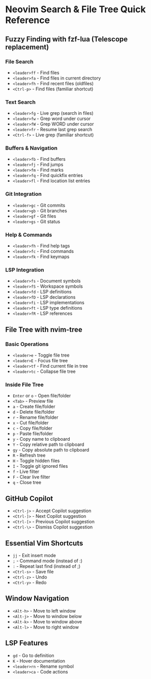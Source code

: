 # Neovim Search & File Tree Quick Reference

## Fuzzy Finding with fzf-lua (Telescope replacement)

### File Search
- `<leader>ff` - Find files
- `<leader>fa` - Find files in current directory
- `<leader>fh` - Find recent files (oldfiles)
- `<Ctrl-p>` - Find files (familiar shortcut)

### Text Search
- `<leader>fg` - Live grep (search in files)
- `<leader>fw` - Grep word under cursor
- `<leader>fW` - Grep WORD under cursor
- `<leader>fr` - Resume last grep search
- `<Ctrl-f>` - Live grep (familiar shortcut)

### Buffers & Navigation
- `<leader>fb` - Find buffers
- `<leader>fj` - Find jumps
- `<leader>fm` - Find marks
- `<leader>fq` - Find quickfix entries
- `<leader>fl` - Find location list entries

### Git Integration
- `<leader>gc` - Git commits
- `<leader>gb` - Git branches
- `<leader>gf` - Git files
- `<leader>gs` - Git status

### Help & Commands
- `<leader>fh` - Find help tags
- `<leader>fc` - Find commands
- `<leader>fk` - Find keymaps

### LSP Integration
- `<leader>fs` - Document symbols
- `<leader>fS` - Workspace symbols
- `<leader>fd` - LSP definitions
- `<leader>fD` - LSP declarations
- `<leader>fi` - LSP implementations
- `<leader>ft` - LSP type definitions
- `<leader>fR` - LSP references

## File Tree with nvim-tree

### Basic Operations
- `<leader>e` - Toggle file tree
- `<leader>E` - Focus file tree
- `<leader>tf` - Find current file in tree
- `<leader>tc` - Collapse file tree

### Inside File Tree
- `Enter` or `o` - Open file/folder
- `<Tab>` - Preview file
- `a` - Create file/folder
- `d` - Delete file/folder
- `r` - Rename file/folder
- `x` - Cut file/folder
- `c` - Copy file/folder
- `p` - Paste file/folder
- `y` - Copy name to clipboard
- `Y` - Copy relative path to clipboard
- `gy` - Copy absolute path to clipboard
- `R` - Refresh tree
- `H` - Toggle hidden files
- `I` - Toggle git ignored files
- `f` - Live filter
- `F` - Clear live filter
- `q` - Close tree

## GitHub Copilot
- `<Ctrl-j>` - Accept Copilot suggestion
- `<Ctrl-]>` - Next Copilot suggestion
- `<Ctrl-[>` - Previous Copilot suggestion
- `<Ctrl-\>` - Dismiss Copilot suggestion

## Essential Vim Shortcuts
- `jj` - Exit insert mode
- `;` - Command mode (instead of :)
- `:` - Repeat last find (instead of ;)
- `<Ctrl-s>` - Save file
- `<Ctrl-z>` - Undo
- `<Ctrl-y>` - Redo

## Window Navigation
- `<Alt-h>` - Move to left window
- `<Alt-j>` - Move to window below
- `<Alt-k>` - Move to window above
- `<Alt-l>` - Move to right window

## LSP Features
- `gd` - Go to definition
- `K` - Hover documentation
- `<leader>rn` - Rename symbol
- `<leader>ca` - Code actions 